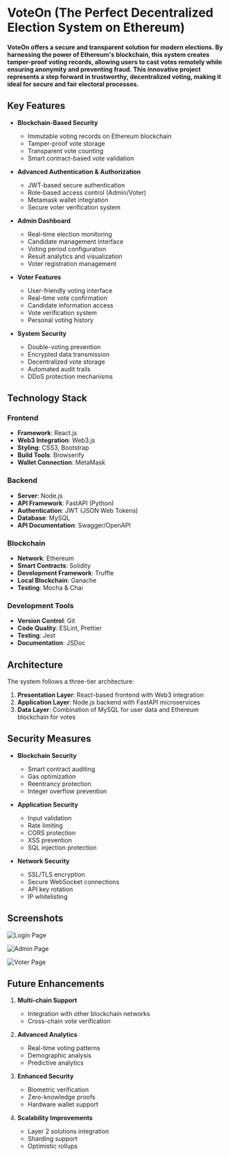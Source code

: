# VoteOn (The Perfect Decentralized Election System on Ethereum)

#### VoteOn offers a secure and transparent solution for modern elections. By harnessing the power of Ethereum's blockchain, this system creates tamper-proof voting records, allowing users to cast votes remotely while ensuring anonymity and preventing fraud. This innovative project represents a step forward in trustworthy, decentralized voting, making it ideal for secure and fair electoral processes.

## Key Features

* **Blockchain-Based Security**
  - Immutable voting records on Ethereum blockchain
  - Tamper-proof vote storage
  - Transparent vote counting
  - Smart contract-based vote validation

* **Advanced Authentication & Authorization**
  - JWT-based secure authentication
  - Role-based access control (Admin/Voter)
  - Metamask wallet integration
  - Secure voter verification system

* **Admin Dashboard**
  - Real-time election monitoring
  - Candidate management interface
  - Voting period configuration
  - Result analytics and visualization
  - Voter registration management

* **Voter Features**
  - User-friendly voting interface
  - Real-time vote confirmation
  - Candidate information access
  - Vote verification system
  - Personal voting history

* **System Security**
  - Double-voting prevention
  - Encrypted data transmission
  - Decentralized vote storage
  - Automated audit trails
  - DDoS protection mechanisms

## Technology Stack

### Frontend
- **Framework**: React.js
- **Web3 Integration**: Web3.js
- **Styling**: CSS3, Bootstrap
- **Build Tools**: Browserify
- **Wallet Connection**: MetaMask

### Backend
- **Server**: Node.js
- **API Framework**: FastAPI (Python)
- **Authentication**: JWT (JSON Web Tokens)
- **Database**: MySQL
- **API Documentation**: Swagger/OpenAPI

### Blockchain
- **Network**: Ethereum
- **Smart Contracts**: Solidity
- **Development Framework**: Truffle
- **Local Blockchain**: Ganache
- **Testing**: Mocha & Chai

### Development Tools
- **Version Control**: Git
- **Code Quality**: ESLint, Prettier
- **Testing**: Jest
- **Documentation**: JSDoc

## Architecture

The system follows a three-tier architecture:
1. **Presentation Layer**: React-based frontend with Web3 integration
2. **Application Layer**: Node.js backend with FastAPI microservices
3. **Data Layer**: Combination of MySQL for user data and Ethereum blockchain for votes

## Security Measures

- **Blockchain Security**
  * Smart contract auditing
  * Gas optimization
  * Reentrancy protection
  * Integer overflow prevention

- **Application Security**
  * Input validation
  * Rate limiting
  * CORS protection
  * XSS prevention
  * SQL injection protection

- **Network Security**
  * SSL/TLS encryption
  * Secure WebSocket connections
  * API key rotation
  * IP whitelisting

## Screenshots

![Login Page](./src/assets/screenshots/login.png)

![Admin Page](./src/assets/screenshots/admin.png)

![Voter Page](./src/assets/screenshots/voter.png)

## Future Enhancements

1. **Multi-chain Support**
   - Integration with other blockchain networks
   - Cross-chain vote verification

2. **Advanced Analytics**
   - Real-time voting patterns
   - Demographic analysis
   - Predictive analytics

3. **Enhanced Security**
   - Biometric verification
   - Zero-knowledge proofs
   - Hardware wallet support

4. **Scalability Improvements**
   - Layer 2 solutions integration
   - Sharding support
   - Optimistic rollups
